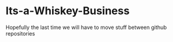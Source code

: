 # Its-a-Whiskey-Business
Hopefully the last time we will have to move stuff between github repositories
